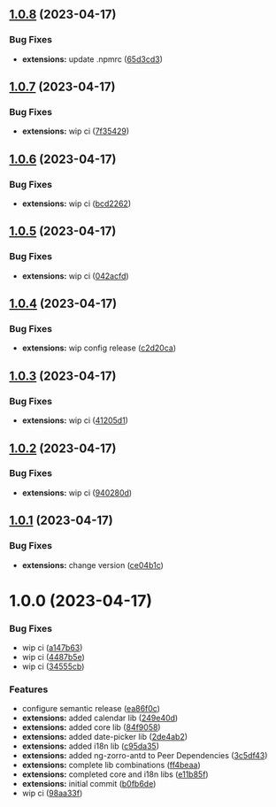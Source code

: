 ## [1.0.8](https://github.com/metden/ng-met-antd/compare/extensions-v1.0.7...extensions-v1.0.8) (2023-04-17)


### Bug Fixes

* **extensions:** update .npmrc ([65d3cd3](https://github.com/metden/ng-met-antd/commit/65d3cd361481298d5fa3110c0db6c66fd4979eb9))

## [1.0.7](https://github.com/metden/ng-met-antd/compare/extensions-v1.0.6...extensions-v1.0.7) (2023-04-17)


### Bug Fixes

* **extensions:** wip ci ([7f35429](https://github.com/metden/ng-met-antd/commit/7f3542960d11f2584aae6d369d1f75cbb0afaff2))

## [1.0.6](https://github.com/metden/ng-met-antd/compare/extensions-v1.0.5...extensions-v1.0.6) (2023-04-17)


### Bug Fixes

* **extensions:** wip ci ([bcd2262](https://github.com/metden/ng-met-antd/commit/bcd2262ffb93a0586808de32cfe4741fb27f2f45))

## [1.0.5](https://github.com/metden/ng-met-antd/compare/extensions-v1.0.4...extensions-v1.0.5) (2023-04-17)


### Bug Fixes

* **extensions:** wip ci ([042acfd](https://github.com/metden/ng-met-antd/commit/042acfd6e2150094f84818c0868268d652d707a5))

## [1.0.4](https://github.com/metden/ng-met-antd/compare/extensions-v1.0.3...extensions-v1.0.4) (2023-04-17)

### Bug Fixes

- **extensions:** wip config release ([c2d20ca](https://github.com/metden/ng-met-antd/commit/c2d20caaf2251c50b9aa3c799dcbe1867d95c5a9))

## [1.0.3](https://github.com/metden/ng-met-antd/compare/extensions-v1.0.2...extensions-v1.0.3) (2023-04-17)

### Bug Fixes

- **extensions:** wip ci ([41205d1](https://github.com/metden/ng-met-antd/commit/41205d1aefdb40c4fb2a7484d844ce5081e3dfa6))

## [1.0.2](https://github.com/metden/ng-met-antd/compare/extensions-v1.0.1...extensions-v1.0.2) (2023-04-17)

### Bug Fixes

- **extensions:** wip ci ([940280d](https://github.com/metden/ng-met-antd/commit/940280d231c8cca6132a6eb71cfcd799b56a15f3))

## [1.0.1](https://github.com/metden/ng-met-antd/compare/extensions-v1.0.0...extensions-v1.0.1) (2023-04-17)

### Bug Fixes

- **extensions:** change version ([ce04b1c](https://github.com/metden/ng-met-antd/commit/ce04b1cfa1d8aefe4e0c869457a9e98a049c8676))

# 1.0.0 (2023-04-17)

### Bug Fixes

- wip ci ([a147b63](https://github.com/metden/ng-met-antd/commit/a147b63b4672cfc7e035ebfc8d6dd4cbc54a784f))
- wip ci ([4487b5e](https://github.com/metden/ng-met-antd/commit/4487b5ecb315275d2797b803f9596ebe7fab7474))
- wip ci ([34555cb](https://github.com/metden/ng-met-antd/commit/34555cbd6884aed4f40d8f714617b2578de03f6c))

### Features

- configure semantic release ([ea86f0c](https://github.com/metden/ng-met-antd/commit/ea86f0cf1fbfad43917fdb05fc4de9e7596223ad))
- **extensions:** added calendar lib ([249e40d](https://github.com/metden/ng-met-antd/commit/249e40d17ec2b9f10d2aacc7e042f217fb3ade59))
- **extensions:** added core lib ([84f9058](https://github.com/metden/ng-met-antd/commit/84f9058509c281681a23e56d6c1dd712ccf38d87))
- **extensions:** added date-picker lib ([2de4ab2](https://github.com/metden/ng-met-antd/commit/2de4ab265b164a3703eeca139eec0b240e166dd2))
- **extensions:** added i18n lib ([c95da35](https://github.com/metden/ng-met-antd/commit/c95da351e69c71ef8a1f7f0ced9c9cca8f6a1b77))
- **extensions:** added ng-zorro-antd to Peer Dependencies ([3c5df43](https://github.com/metden/ng-met-antd/commit/3c5df432d1a480c72e7af613d1db303a48ffb13a))
- **extensions:** complete lib combinations ([ff4beaa](https://github.com/metden/ng-met-antd/commit/ff4beaa22e9540ca67e838ea8c805b69150f8c6b))
- **extensions:** completed core and i18n libs ([e11b85f](https://github.com/metden/ng-met-antd/commit/e11b85f4e11fd5d1da63bab692a367d0df1eea66))
- **extensions:** initial commit ([b0fb6de](https://github.com/metden/ng-met-antd/commit/b0fb6de1401c1e7f1cf494ef1816bd529c065cbc))
- wip ci ([98aa33f](https://github.com/metden/ng-met-antd/commit/98aa33f346992d2b691a3de2e1efc4578dcc0f59))
